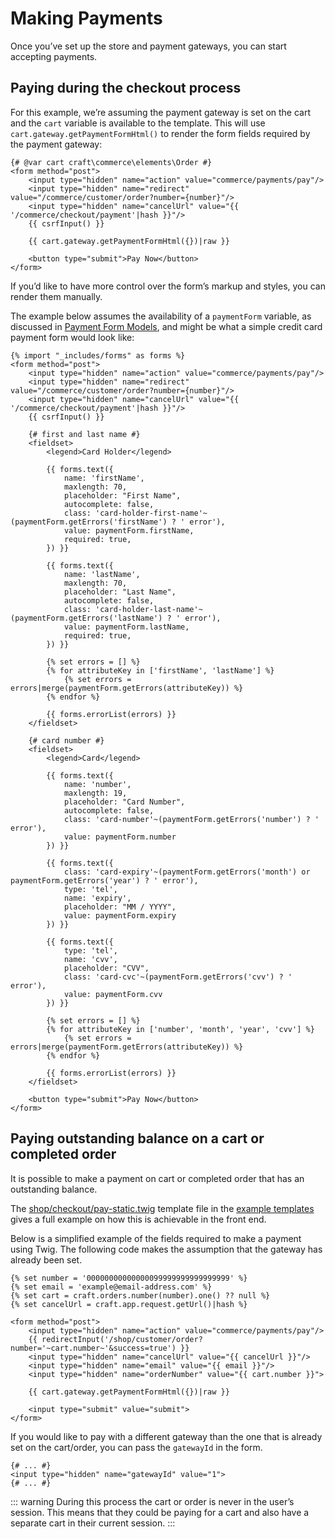 # Making Payments

Once you’ve set up the store and payment gateways, you can start accepting payments.

## Paying during the checkout process

For this example, we’re assuming the payment gateway is set on the cart and the `cart` variable is available to the template. This will use `cart.gateway.getPaymentFormHtml()` to render the form fields required by the payment gateway:

```twig
{# @var cart craft\commerce\elements\Order #}
<form method="post">
    <input type="hidden" name="action" value="commerce/payments/pay"/>
    <input type="hidden" name="redirect" value="/commerce/customer/order?number={number}"/>
    <input type="hidden" name="cancelUrl" value="{{ '/commerce/checkout/payment'|hash }}"/>
    {{ csrfInput() }}

    {{ cart.gateway.getPaymentFormHtml({})|raw }}

    <button type="submit">Pay Now</button>
</form>
```

If you’d like to have more control over the form’s markup and styles, you can render them manually.

The example below assumes the availability of a `paymentForm` variable, as discussed in [Payment Form Models](payment-form-models.md), and might be what a simple credit card payment form would look like:

```twig
{% import "_includes/forms" as forms %}
<form method="post">
    <input type="hidden" name="action" value="commerce/payments/pay"/>
    <input type="hidden" name="redirect" value="/commerce/customer/order?number={number}"/>
    <input type="hidden" name="cancelUrl" value="{{ '/commerce/checkout/payment'|hash }}"/>
    {{ csrfInput() }}

    {# first and last name #}
    <fieldset>
        <legend>Card Holder</legend>

        {{ forms.text({
            name: 'firstName',
            maxlength: 70,
            placeholder: "First Name",
            autocomplete: false,
            class: 'card-holder-first-name'~(paymentForm.getErrors('firstName') ? ' error'),
            value: paymentForm.firstName,
            required: true,
        }) }}

        {{ forms.text({
            name: 'lastName',
            maxlength: 70,
            placeholder: "Last Name",
            autocomplete: false,
            class: 'card-holder-last-name'~(paymentForm.getErrors('lastName') ? ' error'),
            value: paymentForm.lastName,
            required: true,
        }) }}

        {% set errors = [] %}
        {% for attributeKey in ['firstName', 'lastName'] %}
            {% set errors = errors|merge(paymentForm.getErrors(attributeKey)) %}
        {% endfor %}

        {{ forms.errorList(errors) }}
    </fieldset>

    {# card number #}
    <fieldset>
        <legend>Card</legend>

        {{ forms.text({
            name: 'number',
            maxlength: 19,
            placeholder: "Card Number",
            autocomplete: false,
            class: 'card-number'~(paymentForm.getErrors('number') ? ' error'),
            value: paymentForm.number
        }) }}

        {{ forms.text({
            class: 'card-expiry'~(paymentForm.getErrors('month') or paymentForm.getErrors('year') ? ' error'),
            type: 'tel',
            name: 'expiry',
            placeholder: "MM / YYYY",
            value: paymentForm.expiry
        }) }}

        {{ forms.text({
            type: 'tel',
            name: 'cvv',
            placeholder: "CVV",
            class: 'card-cvc'~(paymentForm.getErrors('cvv') ? ' error'),
            value: paymentForm.cvv
        }) }}

        {% set errors = [] %}
        {% for attributeKey in ['number', 'month', 'year', 'cvv'] %}
            {% set errors = errors|merge(paymentForm.getErrors(attributeKey)) %}
        {% endfor %}

        {{ forms.errorList(errors) }}
    </fieldset>

    <button type="submit">Pay Now</button>
</form>
```

## Paying outstanding balance on a cart or completed order

It is possible to make a payment on cart or completed order that has an outstanding balance.

The [shop/checkout/pay-static.twig](https://github.com/craftcms/commerce/tree/master/example-templates/shop/checkout/pay-static.twig) template file in the [example templates](example-templates.md) gives a full example on how this is achievable in the front end.

Below is a simplified example of the fields required to make a payment using Twig. The following code makes the assumption that the gateway has already been set.

```twig
{% set number = '00000000000000099999999999999999' %}
{% set email = 'example@email-address.com' %}
{% set cart = craft.orders.number(number).one() ?? null %}
{% set cancelUrl = craft.app.request.getUrl()|hash %}

<form method="post">
    <input type="hidden" name="action" value="commerce/payments/pay"/>
    {{ redirectInput('/shop/customer/order?number='~cart.number~'&success=true') }}
    <input type="hidden" name="cancelUrl" value="{{ cancelUrl }}"/>
    <input type="hidden" name="email" value="{{ email }}"/>
    <input type="hidden" name="orderNumber" value="{{ cart.number }}">

    {{ cart.gateway.getPaymentFormHtml({})|raw }}

    <input type="submit" value="submit">
</form>
```

If you would like to pay with a different gateway than the one that is already set on the cart/order, you can pass the `gatewayId` in the form.

```twig
{# ... #}
<input type="hidden" name="gatewayId" value="1">
{# ... #}
```

::: warning
During this process the cart or order is never in the user’s session. This means that they could be paying for a cart and also have a separate cart in their current session.
:::
